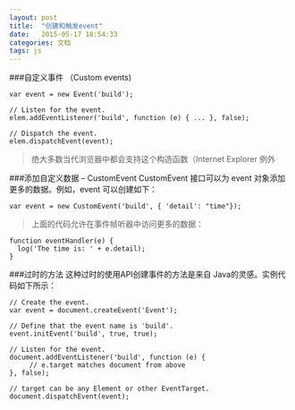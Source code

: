 ```yaml
---
layout: post
title:  "创建和触发event"
date:   2015-05-17 18:54:33
categories: 文档
tags: js
---
```

<!--more-->

###自定义事件 （Custom events)

	var event = new Event('build');

	// Listen for the event.
	elem.addEventListener('build', function (e) { ... }, false);

	// Dispatch the event.
	elem.dispatchEvent(event);

>绝大多数当代浏览器中都会支持这个构造函数（Internet Explorer 例外


###添加自定义数据 – CustomEvent
CustomEvent 接口可以为 event 对象添加更多的数据。例如，event 可以创建如下：

	var event = new CustomEvent('build', { 'detail': "time"});


>上面的代码允许在事件帧听器中访问更多的数据：

	function eventHandler(e) {
	  log('The time is: ' + e.detail);
	}


###过时的方法
这种过时的使用API创建事件的方法是来自 Java的灵感。实例代码如下所示：

	// Create the event.
	var event = document.createEvent('Event');

	// Define that the event name is 'build'.
	event.initEvent('build', true, true);

	// Listen for the event.
	document.addEventListener('build', function (e) {
		 // e.target matches document from above
	}, false);

	// target can be any Element or other EventTarget.
	document.dispatchEvent(event);